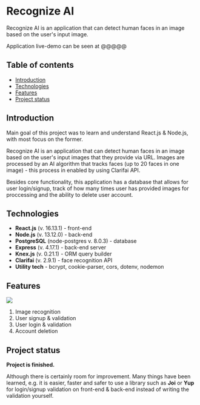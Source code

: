 # Recognize AI 

Recognize AI is an application that can detect human faces in an image based on the user's input image.

Application live-demo can be seen at @@@@@

## Table of contents 
* [Introduction](#introduction)
* [Technologies](#technologies)
* [Features](#features)
* [Project status](#project-status)

## Introduction

Main goal of this project was to learn and understand React.js & Node.js, with most focus on the former. 

Recognize AI is an application that can detect human faces in an image based on the user's input images that they provide via URL. Images are processed by an AI algorithm that tracks faces (up to 20 faces in one image) - this process in enabled by using Clarifai API. 

Besides core functionality, this application has a database that allows for user login/signup, track of how many times user has provided images for proccessing and the ability to delete user account.

## Technologies

* **React.js** (v. 16.13.1) - front-end
* **Node.js** (v. 13.12.0) - back-end
* **PostgreSQL** (node-postgres v. 8.0.3) - database 
* **Express** (v. 4.17.1) - back-end server
* **Knex.js** (v. 0.21.1) - ORM query builder
* **Clarifai** (v. 2.9.1) - face recognition API
* **Utility tech** - bcrypt, cookie-parser, cors, dotenv, nodemon

## Features

![](sdaw)
1. Image recognition
2. User signup & validation
3. User login & validation
4. Account deletion

## Project status

**Project is finished.**

Although there is certainly room for improvement.  Many things have been learned, e.g. it is easier, faster and safer to use a library such as **Joi** or **Yup** for login/signup validation on front-end & back-end instead of writing the validation yourself. 
